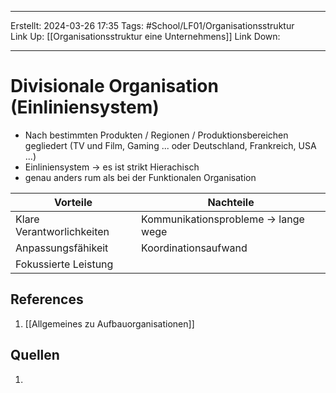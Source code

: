
--- 
Erstellt: 2024-03-26    17:35 
Tags: #School/LF01/Organisationsstruktur  
Link Up: [[Organisationsstruktur eine Unternehmens]]
Link Down:

--- 
# Divisionale Organisation (Einliniensystem)
- Nach bestimmten Produkten / Regionen / Produktionsbereichen gegliedert (TV und Film, Gaming ... oder Deutschland, Frankreich, USA ...)
- Einliniensystem -> es ist strikt Hierachisch 
- genau anders rum als bei der Funktionalen Organisation


| Vorteile                  | Nachteile                            |
| ------------------------- | ------------------------------------ |
| Klare Verantworlichkeiten | Kommunikationsprobleme -> lange wege |
| Anpassungsfähikeit        | Koordinationsaufwand                 |
| Fokussierte Leistung      |                                      |


## References
1. [[Allgemeines zu Aufbauorganisationen]]

## Quellen
1. 